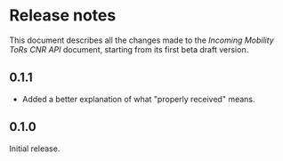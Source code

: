 Release notes
=============

This document describes all the changes made to the *Incoming Mobility ToRs CNR
API* document, starting from its first beta draft version.


0.1.1
-----

* Added a better explanation of what "properly received" means.


0.1.0
-----

Initial release.
